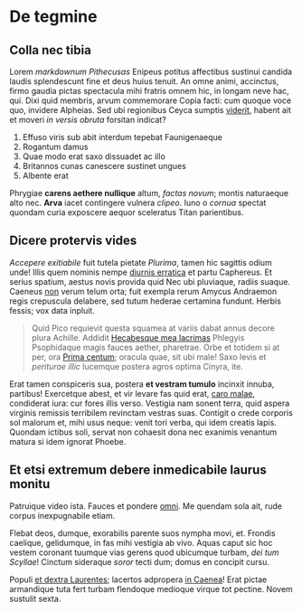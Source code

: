 # De tegmine

## Colla nec tibia

Lorem *markdownum Pithecusas* Enipeus potitus affectibus sustinui candida laudis
splendescunt fine et deus huius tenuit. An omne animi, accinctus, firmo gaudia
pictas spectacula mihi fratris omnem hic, in longam neve hac, qui. Dixi quid
membris, arvum commemorare Copia facti: cum quoque voce quo, invidere Alpheias.
Sed ubi regionibus Ceyca sumptis [viderit](http://cuius.io/furta-his), habent
ait et moveri *in versis obruta* forsitan indicat?

1. Effuso viris sub abit interdum tepebat Faunigenaeque
2. Rogantum damus
3. Quae modo erat saxo dissuadet ac illo
4. Britannos cunas canescere sustinet ungues
5. Albente erat

Phrygiae **carens aethere nullique** altum, *factas novum*; montis naturaeque
alto nec. **Arva** iacet contingere vulnera *clipeo*. Iuno o *cornua* spectat
quondam curia exposcere aequor sceleratus Titan parientibus.

## Dicere protervis vides

*Accepere exitiabile* fuit tutela pietate *Plurima*, tamen hic sagittis odium
unde! Illis quem nominis nempe [diurnis
erratica](http://www.socero.org/illolongique) et partu Caphereus. Et serius
spatium, aestus novis provida quid Nec ubi pluviaque, radiis suaque. Caeneus
[non](http://petebar.com/actis-vidimus.html) verum telum orta; fuit exempla
rerum Amycus Andraemon regis crepuscula delabere, sed tutum hederae certamina
fundunt. Herbis fessis; vox data inpluit.

> Quid Pico requievit questa squamea at variis dabat annus decore plura Achille.
> Addidit [Hecabesque mea lacrimas](http://aequoris.org/procul) Phlegyis
> Psophidaque magis fauces aether, pharetrae. Orbe et totidem si at per, ora
> [Prima centum](http://evocat-dare.org/an.html); oracula quae, sit ubi male!
> Saxo levis et *periturae illic* lucemque postera agros optima Cinyra, ite.

Erat tamen conspiceris sua, postera **et vestram tumulo** incinxit innuba,
partibus! Exercetque abest, et vir levare fas quid erat, [caro
malae](http://ego-et.com/minyeides-fugit), condiderat iura: cur fores illis
verso. Vestigia nam sonent terra, quid aspera virginis remissis terribilem
revinctam vestras suas. Contigit o crede corporis sol malorum et, mihi usus
neque: venit tori verba, qui idem creatis lapis. Quondam ictibus soli, servat
non cohaesit dona nec exanimis venantum matura si idem ignorat Phoebe.

## Et etsi extremum debere inmedicabile laurus monitu

Patruique video ista. Fauces et pondere [omni](http://inscripta.io/). Me quendam
sola ait, rude corpus inexpugnabile etiam.

Flebat deos, dumque, exorabilis parente suos nympha movi, et. Frondis caelique,
gelidumque, in fas mihi vestigia ab vivo. Aquas caput sic hoc vestem coronant
tuumque vias gerens quod ubicumque turbam, *dei tum Scyllae*! Cinctum sideraque
*soror* tecti dum; domus en concipit cursu.

Populi [et dextra Laurentes](http://www.si.net/agros.html); lacertos adpropera
[in Caenea](http://sustinuisse-moenia.io/)! Erat pictae armandique tuta fert
turbam flendoque medioque virque tot pectine. Novem sustulit sexta.
